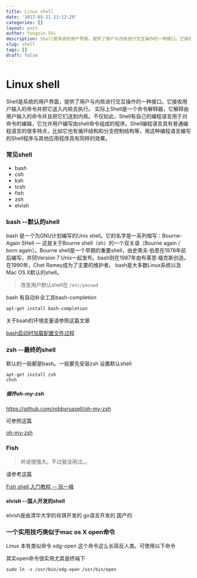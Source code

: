 ```yaml
---
title: Linux shell
date: '2017-05-21 23:12:29'
categories: []
layout: post
author: Yongxin Shi
description: Shell是系统的用户界面，提供了用户与内核进行交互操作的一种接口。它接收用户输入的命令并把它送入内核去执行。
slug: shell
tags: []
draft: false
---
```


Linux shell
==========


Shell是系统的用户界面，提供了用户与内核进行交互操作的一种接口。它接收用户输入的命令并把它送入内核去执行。
实际上Shell是一个命令解释器，它解释由用户输入的命令并且把它们送到内核。不仅如此，Shell有自己的编程语言用于对命令的编辑，它允许用户编写由shell命令组成的程序。Shell编程语言具有普通编程语言的很多特点，比如它也有循环结构和分支控制结构等，用这种编程语言编写的Shell程序与其他应用程序具有同样的效果。

### 常见shell
* bash
* csh
* ksh
* tcsh
* fish
* zsh
* elvish


### bash --默认的shell
bash 是一个为GNU计划编写的Unix shell。它的名字是一系列缩写：Bourne-Again SHell — 这是关于Bourne shell（sh）的一个双关语（Bourne again / born again）。Bourne shell是一个早期的重要shell，由史蒂夫·伯恩在1978年前后编写，并同Version 7 Unix一起发布。bash则在1987年由布莱恩·福克斯创造。在1990年，Chet Ramey成为了主要的维护者。
bash是大多数Linux系统以及Mac OS X默认的shell。

> 改变用户默认shell在 `/etc/passwd`

bash 有自动补全工具bash-completion
```sh
apt-get install bash-completion
```

关于bsah的环境变量请参照这篇文章

[bash启动时加载配置文件过程](http://www.cnblogs.com/f-ck-need-u/p/7417651.html)

### zsh --最终的shell
默认的一般都是bash。一般要先安装zsh
设置默认shell

    apt-get install zsh
    chsh

##### 插件oh-my-zsh
https://github.com/robbyrussell/oh-my-zsh

可参照这篇

[oh-my-zsh](oh-my-zsh.md)

### Fish
> 听说很强大。不过我没用过。。

请参考这篇

[Fish shell 入门教程 -- 阮一峰](http://www.ruanyifeng.com/blog/2017/05/fish_shell.html)

#### elvish --国人开发的shell
elvish是由清华大学的肖琪开发的
go语言开发的
国产的



### 一个实用技巧类似于mac os X open命令
Linux 本有类似命令 xdg-open 这个命令这么长简反人类。可使用以下命令

其实open命令很实用尤其是终端下

    sudo ln -s /usr/bin/xdg-open /usr/bin/open
